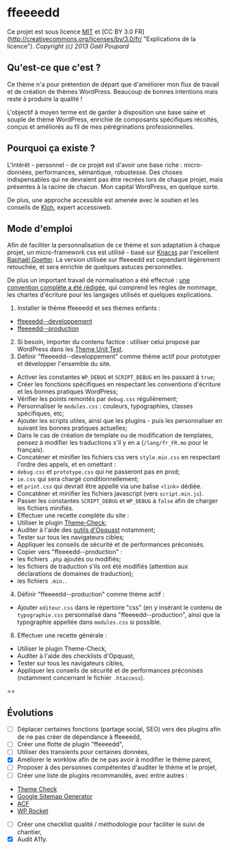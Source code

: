 ffeeeedd
========

Ce projet est sous licence [MIT](http://opensource.org/licenses/MIT "The MIT licence") et [CC BY 3.0 FR] (http://creativecommons.org/licenses/by/3.0/fr/ "Explications de la licence").
*Copyright (c) 2013 Gaël Poupard*

Qu'est-ce que c'est ?
---------------------

Ce thème n'a pour prétention de départ que d'améliorer mon flux de travail et de création de thèmes WordPress. Beaucoup de bonnes intentions mais reste à produire la qualité !

L'objectif à moyen terme est de garder à disposition une base saine et souple de thème WordPress, enrichie de composants spécifiques récoltés, conçus et améliorés au fil de mes pérégrinations professionnelles.

Pourquoi ça existe ?
--------------------

L'intérêt - personnel - de ce projet est d'avoir une base riche : micro-données, performances, sémantique, robustesse. Des choses indispensables qui ne devraient pas être recrées lors de chaque projet, mais présentes à la racine de chacun. Mon capital WordPress, en quelque sorte.

De plus, une approche accessible est amenée avec le soutien et les conseils de [Kloh](http://www.kloh.ch/ "Kloh.ch"), expert accessiweb.

Mode d'emploi
-------------

Afin de faciliter la personnalisation de ce thème et son adaptation à chaque projet, un micro-framework css est utilisé - basé sur [Knacss](http://knacss.com/ "Knaccs.com") par l'excellent [Raphaël Goetter](http://goetter.fr/ "Goetter.fr"). La version utilisée sur ffeeeedd est cependant légèrement retouchée, et sera enrichie de quelques astuces personnelles.

De plus un important travail de normalisation a été effectué : [une convention complète a été rédigée](https://github.com/ffoodd/Convention "La convention sur GitHub"), qui comprend les règles de nommage, les chartes d'écriture pour les langages utilisés et quelques explications.

1. Installer le thème ffeeeedd et ses thèmes enfants :
 * [ffeeeedd--developpement](https://github.com/ffoodd/ffeeeedd--developpement)
 * [ffeeeedd--production](https://github.com/ffoodd/ffeeeedd--production)
2. Si besoin, importer du contenu factice : utiliser celui proposé par WordPress dans les [Theme Unit Test](http://codex.wordpress.org/Theme_Unit_Test).
3. Définir "ffeeeedd--developpement" comme thème actif pour prototyper et développer l'ensemble du site.
 * Activer les constantes `WP_DEBUG` et `SCRIPT_DEBUG` en les passant à `true`;
 * Créer les fonctions spécifiques en respectant les conventions d'écriture et les bonnes pratiques WordPress;
 * Vérifier les points remontés par `debug.css` régulièrement;
 * Personnaliser le `modules.css` : couleurs, typographies, classes spécifiques, etc;
 * Ajouter les scripts utiles, ainsi que les plugins - puis les personnaliser en suivant les bonnes pratiques actuelles;
 * Dans le cas de création de template ou de modification de templates, pensez à modifier les traductions s'il y en a (`/lang/fr_FR.mo` pour le français).
 * Concaténer et minifier les fichiers css vers `style.min.css` en respectant l'ordre des appels, et en omettant :
  *  `debug.css` et `prototype.css` qui ne passeront pas en prod;
  * `ie.css` qui sera chargé conditionnellement;
  * et `print.css` qui devrait être appellé via une balise `<link>` dédiée.
 * Concaténer et minifier les fichiers javascript (vers `script.min.js`).
 * Passer les constantes `SCRIPT_DEBUG` et `WP_DEBUG` à `false` afin de charger les fichiers minifiés.
 * Effectuer une recette complète du site :
  * Utiliser le plugin [Theme-Check](http://wordpress.org/plugins/theme-check/);
  * Auditer à l'aide des [outils d'Opquast](http://opquast.com/fr/#outils) notamment;
  * Tester sur tous les navigateurs cibles;
  * Appliquer les conseils de sécurité et de performances préconisés.
 * Copier vers "ffeeeedd--production" :
  * les fichiers `.php` ajoutés ou modifiés;
  * les fichiers de traduction s'ils ont été modifiés (attention aux déclarations de domaines de traduction);
  * les fichiers `.min.`.
4. Définir "ffeeeedd--production" comme thème actif :
 * Ajouter `editeur.css` dans le répertoire "css" (en y insérant le contenu de `typographie.css` personnalisé dans "ffeeeedd--production", ainsi que la typographie appellée dans `modules.css` si possible.
8. Effectuer une recette générale :
 * Utiliser le plugin Theme-Check,
 * Auditer à l'aide des checklists d'Opquast,
 * Tester sur tous les navigateurs cibles,
 * Appliquer les conseils de sécurité et de performances préconisés (notamment concernant le fichier `.htaccess`).

==

Évolutions
----------

- [ ] Déplacer certaines fonctions (partage social, SEO) vers des plugins afin de ne pas créer de dépendance à ffeeeedd,
- [ ] Créer une flotte de plugin "ffeeeedd",
- [ ] Utiliser des transients pour certaines données,
- [x] Améliorer le worklow afin de ne pas avoir à modifier le thème parent,
- [ ] Proposer à des personnes compétentes d'auditer le thème et le projet,
- [ ] Créer une liste de plugins recommandés, avec entre autres :
 - [Theme Check](http://wordpress.org/plugins/theme-check/)
 - [Google Sitemap Generator](http://wordpress.org/plugins/google-sitemap-generator/)
 - [ACF](http://www.advancedcustomfields.com/ 'Advanced Custom Fields')
 - [WP Rocket](http://wp-rocket.me/)
- [ ] Créer une checklist qualité / méthodologie pour faciliter le suivi de chantier,
- [x] Audit A11y.